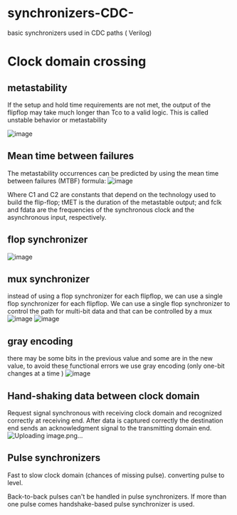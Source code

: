 # synchronizers-CDC-
basic synchronizers used in CDC paths ( Verilog)



# Clock domain crossing

## metastability 
If the setup and hold time requirements are not met, the output of the flipflop may take much longer than Tco to a valid logic. This is called unstable behavior or metastability


![image](https://user-images.githubusercontent.com/130048247/235581154-0255d694-72a6-40f5-abc2-044a93bb636b.png)


## Mean time between failures
The metastability occurrences can be predicted by using the mean time between failures (MTBF) formula:
![image](https://user-images.githubusercontent.com/130048247/235584122-515aea66-4104-45ec-ab57-2b6bb6009515.png)


Where C1 and C2 are constants that depend on the technology used to build the flip-flop; tMET is the 
duration of the metastable output; and fclk and fdata are the frequencies of the synchronous clock and
the asynchronous input, respectively.



## flop synchronizer
![image](https://user-images.githubusercontent.com/130048247/235584188-c5521724-c6bc-4315-9196-00058bb3c539.png)


## mux synchronizer

instead of using a flop synchronizer for each flipflop, we can use a single flop synchronizer for each flipflop. We can use a single flop synchronizer to control the path for multi-bit data and that can be controlled by a mux
![image](https://user-images.githubusercontent.com/130048247/235584244-c5f746cc-afdb-4a36-bc20-e1674987041c.png)
![image](https://user-images.githubusercontent.com/130048247/235584805-055a6548-3e43-46e6-985c-78c32e88a29c.png)


## gray encoding
there may be some bits in the previous value and some are in the new value, to avoid these functional errors we use gray encoding (only one-bit changes at a time )
![image](https://user-images.githubusercontent.com/130048247/235584935-cd3cba43-36be-42bd-9ec0-1e4f840c8bec.png)


## Hand-shaking data between clock domain
Request signal synchronous with receiving clock domain and recognized correctly at receiving end. 
After data is captured correctly the destination end sends an acknowledgment signal to the transmitting domain end.
![Uploading image.png…]()

## Pulse synchronizers
Fast to slow clock domain (chances of missing pulse).
converting pulse to level.


Back-to-back pulses can't be handled in pulse synchronizers.
If more than one pulse comes handshake-based pulse synchronizer is used.
